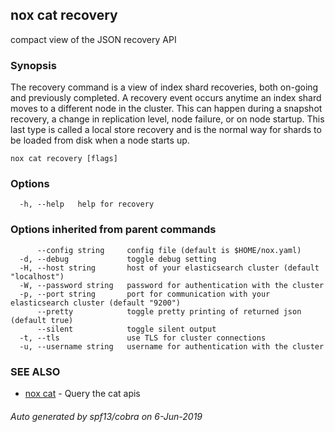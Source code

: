 ## nox cat recovery

compact view of the JSON recovery API

### Synopsis

The recovery command is a view of index shard recoveries, both on-going and previously completed.
A recovery event occurs anytime an index shard moves to a different node in the cluster.
This can happen during a snapshot recovery, a change in replication level, node failure, or on node startup.
This last type is called a local store recovery and is the normal way for shards to be loaded from disk when a node starts up.

```
nox cat recovery [flags]
```

### Options

```
  -h, --help   help for recovery
```

### Options inherited from parent commands

```
      --config string     config file (default is $HOME/nox.yaml)
  -d, --debug             toggle debug setting
  -H, --host string       host of your elasticsearch cluster (default "localhost")
  -W, --password string   password for authentication with the cluster
  -p, --port string       port for communication with your elasticsearch cluster (default "9200")
      --pretty            toggle pretty printing of returned json (default true)
      --silent            toggle silent output
  -t, --tls               use TLS for cluster connections
  -u, --username string   username for authentication with the cluster
```

### SEE ALSO

* [nox cat](nox_cat.md)	 - Query the cat apis

###### Auto generated by spf13/cobra on 6-Jun-2019
